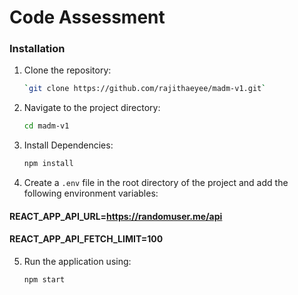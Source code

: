 
# Code Assessment

### Installation

1. Clone the repository:
    ```bash 
    `git clone https://github.com/rajithaeyee/madm-v1.git`
    
2. Navigate to the project directory:
    ```bash
    cd madm-v1
    
3. Install Dependencies:
    ```bash 
    npm install

4. Create a `.env` file in the root directory of the project   and add the following environment variables:

#### REACT_APP_API_URL=https://randomuser.me/api    
#### REACT_APP_API_FETCH_LIMIT=100

5. Run the application using:
    ```bash 
    npm start

